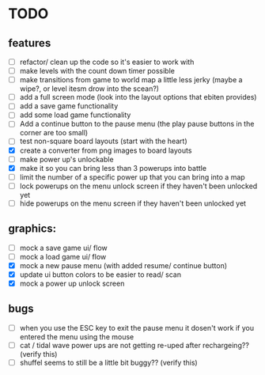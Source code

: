 # TODO
## features
  - [ ] refactor/ clean up the code so it's easier to work with
  - [ ] make levels with the count down timer possible
  - [ ] make transitions from game to world map a little less jerky (maybe a wipe?, or level itesm drow into the scean?)
  - [ ] add a full screen mode (look into the layout options that ebiten provides)
  - [ ] add a save game functionality
  - [ ] add some load game functionality
  - [ ] Add a continue button to the pause menu (the play pause buttons in the corner are too small)
  - [ ] test non-square board layouts (start with the heart)
  - [x] create a converter from png images to board layouts
  - [ ] make power up's unlockable
  - [x] make it so you can bring less than 3 powerups into battle
  - [ ] limit the number of a specific power up that you can bring into a map
  - [ ] lock powerups on the menu unlock screen if they haven't been unlocked yet
  - [ ] hide powerups on the menu screen if they haven't been unlocked yet

## graphics:
  - [ ] mock a save game ui/ flow
  - [ ] mock a load game ui/ flow
  - [x] mock a new pause menu (with added resume/ continue button)
  - [x] update ui button colors to be easier to read/ scan
  - [x] mock a power up unlock screen

## bugs
  - [ ] when you use the ESC key to exit the pause menu it dosen't work if you entered the menu using the mouse
  - [ ] cat / tidal wave power ups are not getting re-uped after rechargeing?? (verify this)
  - [ ] shuffel seems to still be a little bit buggy?? (verify this)